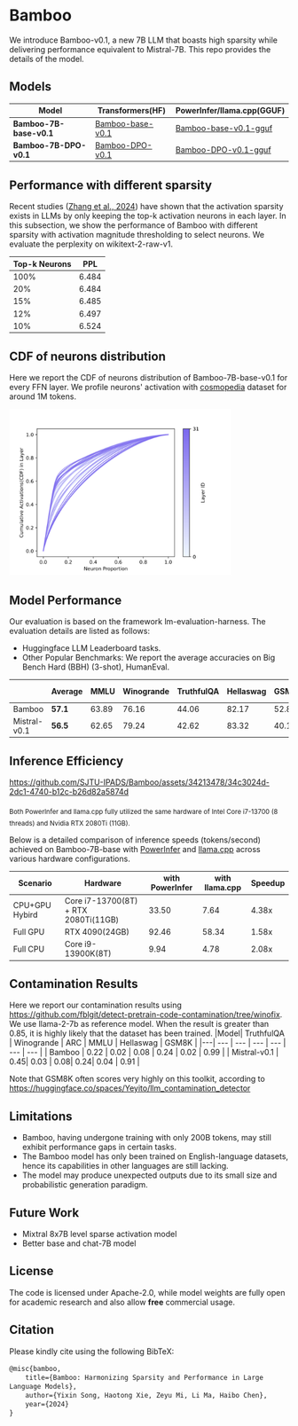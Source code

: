 # Bamboo
We introduce Bamboo-v0.1, a new 7B LLM that boasts high sparsity while delivering performance equivalent to Mistral-7B. This repo provides the details of the model.

## Models

| Model                   | Transformers(HF)                                                           | PowerInfer/llama.cpp(GGUF)                                                       |
| ----------------------- | -------------------------------------------------------------------------- | -------------------------------------------------------------------------------- |
| **Bamboo-7B-base-v0.1** | [Bamboo-base-v0.1](https://huggingface.co/PowerInfer/Bamboo-base-v0_1)     | [Bamboo-base-v0.1-gguf](https://huggingface.co/PowerInfer/Bamboo-base-v0.1-gguf) |
| **Bamboo-7B-DPO-v0.1**  | [Bamboo-DPO-v0.1](https://huggingface.co/PowerInfer/Bamboo-DPO-v0_1) | [Bamboo-DPO-v0.1-gguf](https://huggingface.co/PowerInfer/Bamboo-DPO-v0.1-gguf)   |

## Performance with different sparsity
Recent studies ([Zhang et al., 2024](https://arxiv.org/pdf/2402.03804.pdf)) have shown that the activation sparsity exists in LLMs by only keeping the top-k activation neurons in each layer. In this subsection, we show the performance of Bamboo with different sparsity with activation magnitude thresholding to select neurons. We evaluate the perplexity on wikitext-2-raw-v1. 

| Top-k Neurons      | PPL |
| ----------- | ----------- |
| 100%      | 6.484       |
| 20%   | 6.484        |
| 15%   | 6.485        |
| 12%   | 6.497        |
| 10%   | 6.524        |

## CDF of neurons distribution
Here we report the CDF of neurons distribution of Bamboo-7B-base-v0.1 for every FFN layer. We profile neurons' activation with [cosmopedia](https://huggingface.co/datasets/HuggingFaceTB/cosmopedia) dataset for around 1M tokens. 

<img src="./figures/cdf.svg" alt="CDF of neurons distribution" width="400"/>


## Model Performance
Our evaluation is based on the framework lm-evaluation-harness. The evaluation details are listed as follows:

- Huggingface LLM Leaderboard tasks.
- Other Popular Benchmarks: We report the average accuracies on Big Bench Hard (BBH) (3-shot), HumanEval.

|        | Average | MMLU   | Winogrande | TruthfulQA | Hellaswag | GSM8K  | Arc-C  | HumanEval | BBH  | 
| ------- | ------ | ---------- | ---------- | --------- | ------ | ------ | --------- | ---- | ------- |
| Bamboo  | **57.1**  | 63.89 | 76.16     | 44.06     | 82.17    | 52.84 | 62.20 | 25.6     |  50.35    |
| Mistral-v0.1 | **56.5** | 62.65 | 79.24     | 42.62     | 83.32    | 40.18 | 61.43 | 26.21    |   56.35   | 

## Inference Efficiency

https://github.com/SJTU-IPADS/Bamboo/assets/34213478/34c3024d-2dc1-4740-b12c-b26d82a5874d

<sub>Both PowerInfer and llama.cpp fully utilized the same hardware of Intel Core i7-13700 (8 threads) and Nvidia RTX 2080Ti (11GB).</sub>

Below is a detailed comparison of inference speeds (tokens/second) achieved on Bamboo-7B-base with [PowerInfer](https://github.com/SJTU-IPADS/PowerInfer) and [llama.cpp](https://github.com/ggerganov/llama.cpp) across various hardware configurations.

| Scenario       | Hardware                            | with PowerInfer | with llama.cpp | Speedup |
| -------------- | ----------------------------------- | --------------- | -------------- | ------- |
| CPU+GPU Hybird | Core i7-13700(8T) + RTX 2080Ti(11GB)| 33.50           | 7.64           | 4.38x   |
| Full GPU       | RTX 4090(24GB)                      | 92.46           | 58.34          | 1.58x   |
| Full CPU       | Core i9-13900K(8T)                  | 9.94            | 4.78           | 2.08x   |

## Contamination Results
Here we report our contamination results using https://github.com/fblgit/detect-pretrain-code-contamination/tree/winofix. We use llama-2-7b as reference model. 
When the result is greater than 0.85, it is highly likely that the dataset has been trained.
|Model| TruthfulQA | Winogrande | ARC | MMLU | Hellaswag | GSM8K | 
|---| --- | --- | --- | --- | --- | --- |
| Bamboo | 0.22 | 0.02 | 0.08 | 0.24 | 0.02 | 0.99 |
| Mistral-v0.1 | 0.45| 0.03 | 0.08| 0.24| 0.04 | 0.91 |

Note that GSM8K often scores very highly on this toolkit, according to https://huggingface.co/spaces/Yeyito/llm_contamination_detector

## Limitations
* Bamboo, having undergone training with only 200B tokens, may still exhibit performance gaps in certain tasks.
* The Bamboo model has only been trained on English-language datasets, hence its capabilities in other languages are still lacking.
* The model may produce unexpected outputs due to its small size and probabilistic generation paradigm.

## Future Work

- Mixtral 8x7B level sparse activation model
- Better base and chat-7B model
  
## License

The code is licensed under Apache-2.0, while model weights are fully open for academic research and also allow **free** commercial usage. 

## Citation
Please kindly cite using the following BibTeX:

```
@misc{bamboo,
    title={Bamboo: Harmonizing Sparsity and Performance in Large Language Models}, 
    author={Yixin Song, Haotong Xie, Zeyu Mi, Li Ma, Haibo Chen},
    year={2024}
}
```
